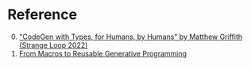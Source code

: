 # Reference

0. ["CodeGen with Types, for Humans, by Humans" by Matthew Griffith (Strange Loop 2022)](https://www.youtube.com/watch?v=PYdgy5-zhiU)
0. [From Macros to Reusable Generative Programming](https://cs.brown.edu/~sk/Publications/Papers/Published/kfd-macro-to-gen-prog/)

